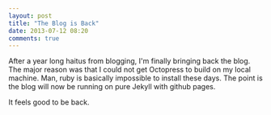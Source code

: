 ```yaml
---
layout: post
title: "The Blog is Back"
date: 2013-07-12 08:20
comments: true
---
```


After a year long haitus from blogging, I'm finally bringing back the blog. The
major reason was that I could not get Octopress to build on my local machine.
Man, ruby is basically impossible to install these days. The point is the blog
will now be running on pure Jekyll with github pages.

It feels good to be back.